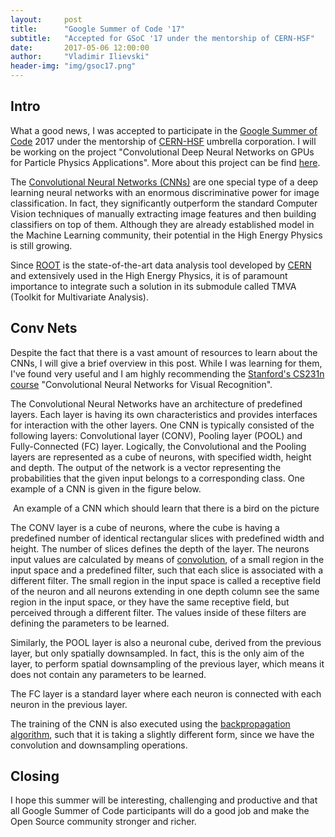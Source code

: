 ```yaml
---
layout:     post
title:      "Google Summer of Code '17"
subtitle:   "Accepted for GSoC '17 under the mentorship of CERN-HSF"
date:       2017-05-06 12:00:00
author:     "Vladimir Ilievski"
header-img: "img/gsoc17.png"
---
```


<h2> Intro </h2>
<p>What a good news, I was accepted to participate in the <a href="https://summerofcode.withgoogle.com" target="_blank">Google Summer of Code</a> 2017 under the mentorship of <a href="http://hepsoftwarefoundation.org" target="_blank">CERN-HSF</a> umbrella corporation. I will be working on the project "Convolutional Deep Neural Networks on GPUs for Particle Physics Applications". More about this project can be find <a href="http://hepsoftwarefoundation.org/gsoc/proposal_TMVAconvolutional.html" target="_blank">here</a>. </p>


<p>The <a href="https://en.wikipedia.org/wiki/Convolutional_neural_network" target="_blank">Convolutional Neural Networks (CNNs)</a> are one special type of a deep learning neural networks with an enormous discriminative power for image classification. In fact, they significantly outperform the standard Computer Vision techniques of manually extracting image features and then building classifiers on top of them. Although they are already established model in the Machine Learning community, their potential in the High Energy Physics is still growing.</p>

<p>Since <a href="https://root.cern.ch" target="_blank">ROOT</a> is the state-of-the-art data analysis tool developed by <a href="https://home.cern" target="_blank">CERN</a> and extensively used in the High Energy Physics, it is of paramount importance to integrate such a solution in its submodule called TMVA (Toolkit for Multivariate Analysis).</p>

<h2>Conv Nets</h2>
<p>Despite the fact that there is a vast amount of resources to learn about the CNNs, I will give a brief overview in this post. While I was learning for them, I've found very useful and I am highly recommending the <a href="http://cs231n.github.io" target="_blank">Stanford's CS231n course</a> "Convolutional Neural Networks for Visual Recognition".</p>

<p>The Convolutional Neural Networks have an architecture of predefined layers. Each layer is having its own characteristics and provides interfaces for interaction with the other layers. One CNN is typically consisted of the following layers: Convolutional layer (CONV), Pooling layer (POOL) and Fully-Connected (FC) layer. Logically, the Convolutional and the Pooling layers are represented as a cube of neurons, with specified width, height and depth. The output of the network is a vector representing the probabilities that the given input belongs to a corresponding class. One example of a CNN is given in the figure below.</p>


<img src="{{ site.baseurl }}/img/conv-net-bird.png" alt="">
<span class="caption text-muted">An example of a CNN which should learn that there is a bird on the picture</span>



<p>The CONV layer is a cube of neurons, where the cube is having a predefined number of identical rectangular slices with predefined width and height. The number of slices defines the depth of the layer. The neurons input values are calculated by means of <a href="https://en.wikipedia.org/wiki/Convolution" target="_blank">convolution</a>, of a small region in the input space and a predefined filter, such that each slice is associated with a different filter. The small region in the input space is called a receptive field of the neuron and all neurons extending in one depth column see the same region in the input space, or they have the same receptive field, but perceived through a different filter. The values inside of these filters are defining the parameters to be learned.</p>


<p>Similarly, the POOL layer is also a neuronal cube, derived from the previous layer, but only spatially downsampled. In fact, this is the only aim of the layer, to perform spatial downsampling of the previous layer, which means it does not contain any parameters to be learned. </p>

<p>The FC layer is a standard layer where each neuron is connected with each neuron in the previous layer.</p>

<p>The training of the CNN is also executed using the <a href="http://neuralnetworksanddeeplearning.com/chap2.html" target="_blank">backpropagation algorithm</a>, such that it is taking a slightly different form, since we have the convolution and downsampling operations.</p>

<h2>Closing</h2>

<p>I hope this summer will be interesting, challenging and productive and that all Google Summer of Code participants will do a good job and make the Open Source community stronger and richer.</p>

